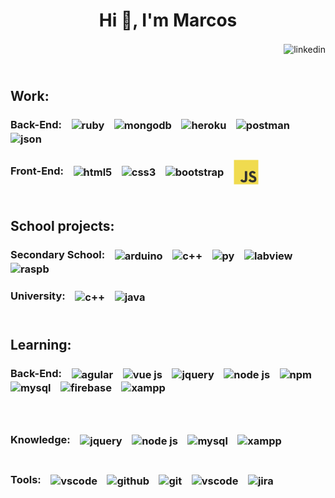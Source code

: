 <h1 align="center">Hi 👋, I'm Marcos</h1>
<p align="right"
  <a href="https://linkedin.com/in/marcosbuchert" target="blank">
   <img align="center" src="https://raw.githubusercontent.com/rahuldkjain/github-profile-readme-generator/master/src/images/icons/Social/linked-in-alt.svg"             alt="linkedin" height="30" width="40" />
  </a>
</p>

<h2><br>Work:</h2>
<h3 align="left">Back-End:&nbsp&nbsp&nbsp
  <img align="center" src="https://www.vectorlogo.zone/logos/ruby-lang/ruby-lang-icon.svg" alt="ruby" width="40" height="40"/>
  &nbsp&nbsp
  <img align="center" src="https://www.vectorlogo.zone/logos/mongodb/mongodb-icon.svg" alt="mongodb" width="40" height="40"/> 
  &nbsp&nbsp
  <img align="center" src="https://www.vectorlogo.zone/logos/heroku/heroku-icon.svg" alt="heroku" width="40" height="40"/>
  &nbsp&nbsp
  <img align="center" src="https://seeklogo.com/images/P/postman-logo-0087CA0D15-seeklogo.com.png" alt="postman" width="40" height="40"/> 
  &nbsp&nbsp
  <img align="center" src="https://www.vectorlogo.zone/logos/json/json-icon.svg" alt="json" width="40" height="40"/>
</h3>

<h3 align="left">Front-End:&nbsp&nbsp&nbsp
  <img align="center" src="https://www.vectorlogo.zone/logos/w3_html5/w3_html5-icon.svg" alt="html5" width="40" height="40"/>
  &nbsp&nbsp
  <img align="center" src="https://www.vectorlogo.zone/logos/w3_css/w3_css-icon.svg" alt="css3" width="40" height="40"/> 
  &nbsp&nbsp
  <img align="center" src="https://www.vectorlogo.zone/logos/getbootstrap/getbootstrap-icon.svg" alt="bootstrap" width="40" height="40"/> 
  &nbsp&nbsp
  <img align="center" src="https://raw.githubusercontent.com/devicons/devicon/master/icons/javascript/javascript-original.svg" alt="js" width="40" height="40"/>  
</h3>

<h2><br>School projects:</h2>
<h3 align="left">Secondary School:&nbsp&nbsp&nbsp
  <img align="center" src="https://www.vectorlogo.zone/logos/arduino/arduino-icon.svg" alt="arduino" width="40" height="40"/>
  &nbsp&nbsp
  <img align="center" src="https://upload.wikimedia.org/wikipedia/commons/thumb/1/18/ISO_C%2B%2B_Logo.svg/200px-ISO_C%2B%2B_Logo.svg.png" alt="c++" width="40" height="40"/> 
  &nbsp&nbsp
  <img align="center" src="https://www.vectorlogo.zone/logos/python/python-icon.svg" alt="py" width="40" height="40"/> 
  &nbsp&nbsp
  <img align="center" src="https://www.vectorlogo.zone/logos/ni_labview/ni_labview-icon.svg" alt="labview" width="40" height="40"/> 
  &nbsp&nbsp
  <img align="center" src="https://www.vectorlogo.zone/logos/raspberrypi/raspberrypi-icon.svg" alt="raspb" width="40" height="40"/> 
</h3>
<h3>University:&nbsp&nbsp&nbsp
  <img align="center" src="https://upload.wikimedia.org/wikipedia/commons/thumb/1/18/ISO_C%2B%2B_Logo.svg/200px-ISO_C%2B%2B_Logo.svg.png" alt="c++" width="40" height="40"/>     
  &nbsp&nbsp
  <img align="center" src="https://www.vectorlogo.zone/logos/java/java-icon.svg" alt="java" width="40" height="40"/>
</h3>

<h2 align="left"><br>Learning:</h2>
<h3>Back-End:&nbsp&nbsp&nbsp
  <img align="center" src="https://www.vectorlogo.zone/logos/angular/angular-icon.svg" alt="agular" width="40" height="40"/>     
  &nbsp&nbsp
  <img align="center" src="https://www.vectorlogo.zone/logos/vuejs/vuejs-icon.svg" alt="vue js" width="40" height="40"/>
  &nbsp&nbsp
  <img align="center" src="https://www.vectorlogo.zone/logos/jquery/jquery-icon.svg" alt="jquery" width="40" height="40"/>
  &nbsp&nbsp
  <img align="center" src="https://www.vectorlogo.zone/logos/nodejs/nodejs-icon.svg" alt="node js" width="40" height="40"/> 
  &nbsp&nbsp
  <img align="center" src="https://www.vectorlogo.zone/logos/npmjs/npmjs-ar21.svg" alt="npm" width="40" height="40"/>
  &nbsp&nbsp
  <img align="center" src="https://www.vectorlogo.zone/logos/mysql/mysql-icon.svg" alt="mysql" width="40" height="40"/>
  &nbsp&nbsp
  <img align="center" src="https://www.vectorlogo.zone/logos/firebase/firebase-icon.svg" alt="firebase" width="40" height="40"/>
  &nbsp&nbsp
  <img align="center" src="https://res.cloudinary.com/hdsqazxtw/image/upload/f_auto,q_auto/w_88/v1624887852/h3gkpfux7eiij0zg3rpy.png" alt="xampp" width="40" height="40"/> 
</h3>

<h3><br><br>Knowledge:&nbsp&nbsp&nbsp
  <img align="center" src="https://www.vectorlogo.zone/logos/jquery/jquery-icon.svg" alt="jquery" width="40" height="40"/>
  &nbsp&nbsp
  <img align="center" src="https://www.vectorlogo.zone/logos/nodejs/nodejs-icon.svg" alt="node js" width="40" height="40"/> 
  &nbsp&nbsp
  <img align="center" src="https://www.vectorlogo.zone/logos/mysql/mysql-icon.svg" alt="mysql" width="40" height="40"/>
  &nbsp&nbsp
  <img align="center" src="https://res.cloudinary.com/hdsqazxtw/image/upload/f_auto,q_auto/w_88/v1624887852/h3gkpfux7eiij0zg3rpy.png" alt="xampp" width="40" height="40"/> 

<h3 align="left"><br>Tools:&nbsp&nbsp&nbsp
  <img align="center" src="https://www.vectorlogo.zone/logos/linux/linux-icon.svg" alt="vscode" width="40" height="40"/>   
  &nbsp&nbsp          
  <img align="center" src="https://www.vectorlogo.zone/logos/github/github-tile.svg" alt="github" width="40" height="40"/>
  &nbsp&nbsp
  <img align="center" src="https://www.vectorlogo.zone/logos/git-scm/git-scm-icon.svg" alt="git" width="40" height="40"/> 
  &nbsp&nbsp
  <img align="center" src="https://www.vectorlogo.zone/logos/visualstudio_code/visualstudio_code-icon.svg" alt="vscode" width="40" height="40"/> 
  &nbsp&nbsp
  <img align="center" src="https://www.vectorlogo.zone/logos/atlassian_jira/atlassian_jira-icon.svg" alt="jira" width="40" height="40"/>  
</h3>
